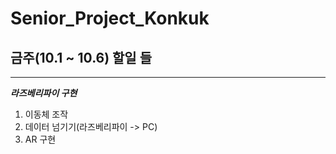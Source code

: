 # Senior_Project_Konkuk

## 금주(10.1 ~ 10.6) 할일 들

---

***라즈베리파이 구현***
1. 이동체 조작
2. 데이터 넘기기(라즈베리파이 -> PC)
3. AR 구현
